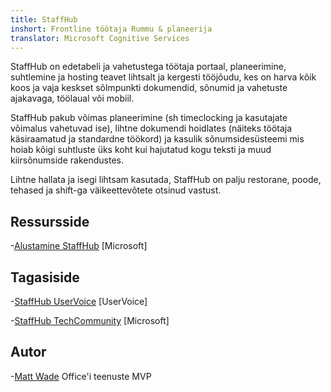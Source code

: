 ```yaml
---
title: StaffHub
inshort: Frontline töötaja Rummu & planeerija
translator: Microsoft Cognitive Services
---
```


StaffHub on edetabeli ja vahetustega töötaja portaal, planeerimine, suhtlemine ja hosting teavet lihtsalt ja kergesti tööjõudu, kes on harva kõik koos ja vaja keskset sõlmpunkti dokumendid, sõnumid ja vahetuste ajakavaga, töölaual või mobiil.

StaffHub pakub võimas planeerimine (sh timeclocking ja kasutajate võimalus vahetuvad ise), lihtne dokumendi hoidlates (näiteks töötaja käsiraamatud ja standardne töökord) ja kasulik sõnumsidesüsteemi mis hoiab kõigi suhtluste üks koht kui hajutatud kogu teksti ja muud kiirsõnumside rakendustes. 

Lihtne hallata ja isegi lihtsam kasutada, StaffHub on palju restorane, poode, tehased ja shift-ga väikeettevõtete otsinud vastust.

Ressursside
---------

-[Alustamine StaffHub](https://support.office.com/en-us/article/getting-started-with-microsoft-staffhub-92e9480f-0a37-47d2-ac96-2d11ee5f0656)
    \[Microsoft\]


Tagasiside
---------

-[StaffHub UserVoice](https://staffhub.uservoice.com/forums/323718-general)
    \[UserVoice\]

-[StaffHub TechCommunity](https://techcommunity.microsoft.com/t5/Microsoft-StaffHub/ct-p/StaffHub)
    \[Microsoft\]

Autor
---------

-[Matt Wade](https://www.linkedin.com/in/thatmattwade/) Office'i teenuste MVP

